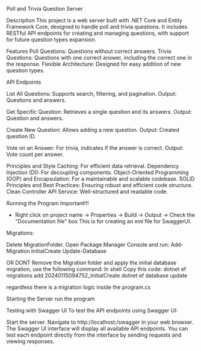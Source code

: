 Poll and Trivia Question Server

Description
  This project is a web server built with .NET Core and Entity Framework Core, designed to handle poll and trivia questions.
  It includes RESTful API endpoints for creating and managing questions, with support for future question types expansion.

Features
  Poll Questions: Questions without correct answers.
  Trivia Questions: Questions with one correct answer, including the correct one in the response.
  Flexible Architecture: Designed for easy addition of new question types.

API Endpoints

  List All Questions: Supports search, filtering, and pagination.
  Output: Questions and answers.
  
  Get Specific Question: Retrieves a single question and its answers.
  Output: Question and answers.
  
  Create New Question: Allows adding a new question.
  Output: Created question ID.
  
  Vote on an Answer: For trivia, indicates if the answer is correct.
  Output: Vote count per answer.
  
Principles and Style
  Caching: For efficient data retrieval.
  Dependency Injection (DI): For decoupling components.
  Object-Oriented Programming (OOP) and Encapsulation: For a maintainable and scalable codebase.
  SOLID Principles and Best Practices: Ensuring robust and efficient code structure.
  Clean Controller API Service: Well-structured and readable code.
  
Running the Program
  Important!!!
  - Right click on project name -> Properties -> Build -> Output -> Check the "Documentation file" box
    This is for creating an xml file for SwaggerUI.

  Migrations:
  
  Delete MigrationFolder.
  Open Package Manager Console and run:
                                        Add-Migration InitialCreate
                                        Update-Database
                                        
  OR DONT Remove the Migration folder and apply the initial database migration, use the following command:
  In shell
  Copy this code:
                  dotnet ef migrations add 20240115094752_InitialCreate
                  dotnet ef database update

regardless there is a migration logic inside the program.cs

Starting the Server
  run the program

Testing with Swagger UI
  To test the API endpoints using Swagger UI:

Start the server.
  Navigate to http://localhost:<port>/swagger in your web browser.
  The Swagger UI interface will display all available API endpoints.
  You can test each endpoint directly from the interface by sending requests and viewing responses.
